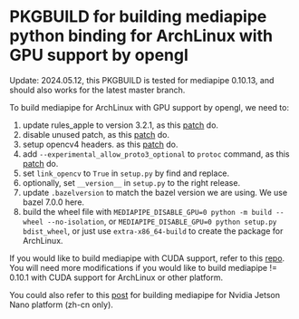 # PKGBUILD for building mediapipe python binding for ArchLinux with GPU support by opengl

Update: 2024.05.12, this PKGBUILD is tested for mediapipe 0.10.13, and should also works for the latest master branch.

To build mediapipe for ArchLinux with GPU support by opengl, we need to:

1. update rules_apple to version 3.2.1, as this [patch](./0001-update-rules_apple.patch) do.
2. disable unused patch, as this [patch](./0002-delete-unused-com_google_protobuf_fixes.diff.patch) do.
3. setup opencv4 headers. as this [patch](./0004-use-opencv4-headers.patch) do.
4. add `--experimental_allow_proto3_optional` to `protoc` command, as this [patch](0005-add-arg-experimental_allow_proto3_optional-to-protoc.patch) do.
5. set `link_opencv` to `True` in `setup.py` by find and replace.
6. optionally, set `__version__` in `setup.py` to the right release.
7. update `.bazelversion` to match the bazel version we are using. We use bazel 7.0.0 here.
8. build the wheel file with `MEDIAPIPE_DISABLE_GPU=0 python -m build --wheel --no-isolation`, or `MEDIAPIPE_DISABLE_GPU=0 python setup.py bdist_wheel`, or just use `extra-x86_64-build` to create the package for ArchLinux.

If you would like to build mediapipe with CUDA support, refer to this [repo](https://github.com/pydehon/mediapipe). You will need more modifications if you would like to build mediapipe != 0.10.1 with CUDA support for ArchLinux or other platform.

You could also refer to this [post](https://blog.csdn.net/qq_56548850/article/details/123981579) for building mediapipe for Nvidia Jetson Nano platform (zh-cn only).
